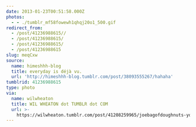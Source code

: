 ```yaml
---
date: 2013-01-23T00:51:58.000Z
photos:
  - - ./tumblr_mf58fowewh1qhqj20o1_500.gif
redirect_from:
  - /post/41236988615//
  - /post/41236988615/
  - /post/41236988615/
  - /post/41236988615
slug: meqCxw
source:
  name: himeshhh-blog
  title: everyday is déjà vu.
  url: 'http://himeshhh-blog.tumblr.com/post/38093555267/hahaha'
tumblrid: 41236988615
type: photo
via:
  name: wilwheaton
  title: WIL WHEATON dot TUMBLR dot COM
  url: >-
    https://wilwheaton.tumblr.com/post/41208259965/joebagofdoughnuts-yo-denethor-smell-ya-later
---
```


